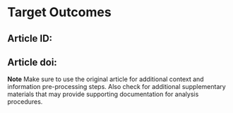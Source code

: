 # Target Outcomes
## Article ID:
## Article doi:


**Note**
Make sure to use the original article for additional context and information pre-processing steps. Also check for additional supplementary materials that may provide supporting documentation for analysis procedures.
